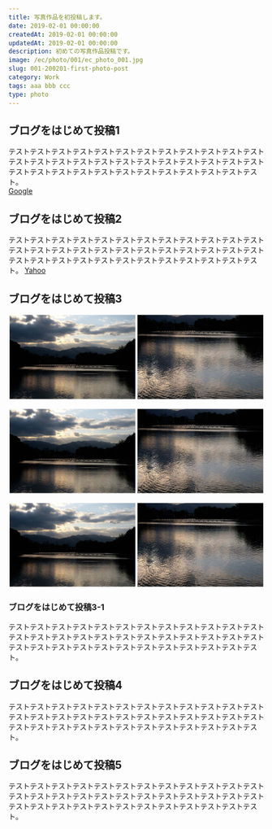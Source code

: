 ```yaml
---
title: 写真作品を初投稿します。
date: 2019-02-01 00:00:00
createdAt: 2019-02-01 00:00:00
updatedAt: 2019-02-01 00:00:00
description: 初めての写真作品投稿です。
image: /ec/photo/001/ec_photo_001.jpg
slug: 001-200201-first-photo-post
category: Work
tags: aaa bbb ccc
type: photo
---
```


## ブログをはじめて投稿1

テストテストテストテストテストテストテストテストテストテストテストテストテストテストテストテストテストテストテストテストテストテストテストテストテストテストテストテストテストテストテストテストテストテストテストテスト。  
[Google](https://www.google.co.jp/)
  
## ブログをはじめて投稿2

テストテストテストテストテストテストテストテストテストテストテストテストテストテストテストテストテストテストテストテストテストテストテストテストテストテストテストテストテストテストテストテストテストテストテストテスト。
[Yahoo](https://www.yahoo.co.jp/)

## ブログをはじめて投稿3

![画像テスト](./img/sample.jpg "サンプル")

![画像テスト](./img/sample.jpg "サンプル")

![画像テスト](./img/sample.jpg "サンプル")

### ブログをはじめて投稿3-1

テストテストテストテストテストテストテストテストテストテストテストテストテストテストテストテストテストテストテストテストテストテストテストテストテストテストテストテストテストテストテストテストテストテストテストテスト。

## ブログをはじめて投稿4

テストテストテストテストテストテストテストテストテストテストテストテストテストテストテストテストテストテストテストテストテストテストテストテストテストテストテストテストテストテストテストテストテストテストテストテスト。

## ブログをはじめて投稿5

テストテストテストテストテストテストテストテストテストテストテストテストテストテストテストテストテストテストテストテストテストテストテストテストテストテストテストテストテストテストテストテストテストテストテストテスト。
